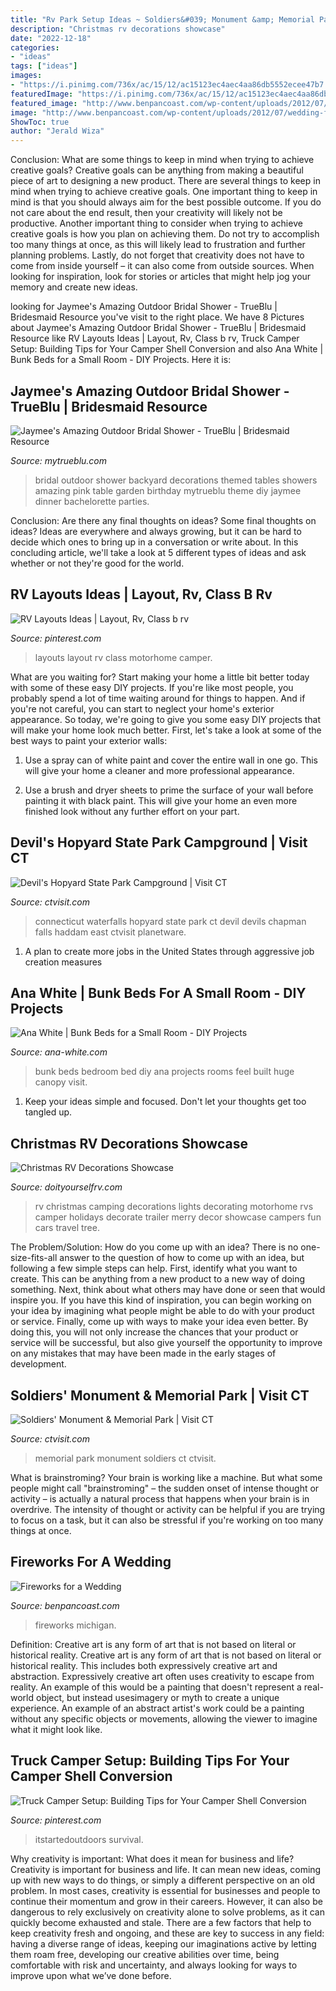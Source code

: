 ```yaml
---
title: "Rv Park Setup Ideas ~ Soldiers&#039; Monument &amp; Memorial Park"
description: "Christmas rv decorations showcase"
date: "2022-12-18"
categories:
- "ideas"
tags: ["ideas"]
images:
- "https://i.pinimg.com/736x/ac/15/12/ac15123ec4aec4aa86db5552ecee47b7.jpg"
featuredImage: "https://i.pinimg.com/736x/ac/15/12/ac15123ec4aec4aa86db5552ecee47b7.jpg"
featured_image: "http://www.benpancoast.com/wp-content/uploads/2012/07/wedding-fireworks-idea.jpg"
image: "http://www.benpancoast.com/wp-content/uploads/2012/07/wedding-fireworks-idea.jpg"
ShowToc: true
author: "Jerald Wiza"
---
```



Conclusion: What are some things to keep in mind when trying to achieve creative goals?
Creative goals can be anything from making a beautiful piece of art to designing a new product. There are several things to keep in mind when trying to achieve creative goals. One important thing to keep in mind is that you should always aim for the best possible outcome. If you do not care about the end result, then your creativity will likely not be productive. Another important thing to consider when trying to achieve creative goals is how you plan on achieving them. Do not try to accomplish too many things at once, as this will likely lead to frustration and further planning problems. Lastly, do not forget that creativity does not have to come from inside yourself – it can also come from outside sources. When looking for inspiration, look for stories or articles that might help jog your memory and create new ideas.

	

		
looking for Jaymee&#039;s Amazing Outdoor Bridal Shower - TrueBlu | Bridesmaid Resource you've visit to the right place. We have 8 Pictures about Jaymee&#039;s Amazing Outdoor Bridal Shower - TrueBlu | Bridesmaid Resource like RV Layouts Ideas | Layout, Rv, Class b rv, Truck Camper Setup: Building Tips for Your Camper Shell Conversion and also Ana White | Bunk Beds for a Small Room - DIY Projects. Here it is:
		
    
## Jaymee&#039;s Amazing Outdoor Bridal Shower - TrueBlu | Bridesmaid Resource

<img loading=lazy src="http://mytrueblu.com/wp-content/uploads/2013/03/IMG_0665a.jpg" onerror="this.onerror=null;this.src='https://tse4.mm.bing.net/th?id=OIP.1WdKmiK8zcDr9F0PeIiZnwHaLH&amp;pid=15.1';" alt="Jaymee&#039;s Amazing Outdoor Bridal Shower - TrueBlu | Bridesmaid Resource">

_Source: mytrueblu.com_

>bridal outdoor shower backyard decorations themed tables showers amazing pink table garden birthday mytrueblu theme diy jaymee dinner bachelorette parties. 

	

Conclusion: Are there any final thoughts on ideas?
Some final thoughts on ideas? Ideas are everywhere and always growing, but it can be hard to decide which ones to bring up in a conversation or write about. In this concluding article, we'll take a look at 5 different types of ideas and ask whether or not they're good for the world.

    
## RV Layouts Ideas | Layout, Rv, Class B Rv

<img loading=lazy src="https://i.pinimg.com/736x/79/c0/e7/79c0e7e4bf58ce0e4636709de71faef3.jpg" onerror="this.onerror=null;this.src='https://tse3.mm.bing.net/th?id=OIP.9vb9Bp19npzzUQ5sed3suQHaGG&amp;pid=15.1';" alt="RV Layouts Ideas | Layout, Rv, Class b rv">

_Source: pinterest.com_

>layouts layout rv class motorhome camper. 

	

What are you waiting for? Start making your home a little bit better today with some of these easy DIY projects.
If you're like most people, you probably spend a lot of time waiting around for things to happen. And if you're not careful, you can start to neglect your home's exterior appearance. So today, we're going to give you some easy DIY projects that will make your home look much better. First, let's take a look at some of the best ways to paint your exterior walls: 
1. Use a spray can of white paint and cover the entire wall in one go. This will give your home a cleaner and more professional appearance.

2. Use a brush and dryer sheets to prime the surface of your wall before painting it with black paint. This will give your home an even more finished look without any further effort on your part. 


    
## Devil&#039;s Hopyard State Park Campground | Visit CT

<img loading=lazy src="https://www.ctvisit.com/sites/default/files/DevilsHopyard_0_3-color.jpg" onerror="this.onerror=null;this.src='https://tse4.mm.bing.net/th?id=OIP.CoEeGjjzUVR69tBB7M6zdQHaE6&amp;pid=15.1';" alt="Devil&#039;s Hopyard State Park Campground | Visit CT">

_Source: ctvisit.com_

>connecticut waterfalls hopyard state park ct devil devils chapman falls haddam east ctvisit planetware. 

	

1. A plan to create more jobs in the United States through aggressive job creation measures 

    
## Ana White | Bunk Beds For A Small Room - DIY Projects

<img loading=lazy src="http://www.ana-white.com/sites/default/files/3154826036_1367008558.jpg" onerror="this.onerror=null;this.src='https://tse4.mm.bing.net/th?id=OIP.ep9kYfdLDh6-sMT4ZcVJ9AHaLH&amp;pid=15.1';" alt="Ana White | Bunk Beds for a Small Room - DIY Projects">

_Source: ana-white.com_

>bunk beds bedroom bed diy ana projects rooms feel built huge canopy visit. 

	

1. Keep your ideas simple and focused. Don't let your thoughts get too tangled up.

    
## Christmas RV Decorations Showcase

<img loading=lazy src="http://www.doityourselfrv.com/wp-content/uploads/2012/12/image8.jpg" onerror="this.onerror=null;this.src='https://tse3.mm.bing.net/th?id=OIP.nHmV2kA9oSY2CQlToGpLOgAAAA&amp;pid=15.1';" alt="Christmas RV Decorations Showcase">

_Source: doityourselfrv.com_

>rv christmas camping decorations lights decorating motorhome rvs camper holidays decorate trailer merry decor showcase campers fun cars travel tree. 

	

The Problem/Solution: How do you come up with an idea?
There is no one-size-fits-all answer to the question of how to come up with an idea, but following a few simple steps can help. First, identify what you want to create. This can be anything from a new product to a new way of doing something. Next, think about what others may have done or seen that would inspire you. If you have this kind of inspiration, you can begin working on your idea by imagining what people might be able to do with your product or service. Finally, come up with ways to make your idea even better. By doing this, you will not only increase the chances that your product or service will be successful, but also give yourself the opportunity to improve on any mistakes that may have been made in the early stages of development.

    
## Soldiers&#039; Monument &amp; Memorial Park | Visit CT

<img loading=lazy src="https://www.ctvisit.com/sites/default/files/SoldiersMonument.jpg" onerror="this.onerror=null;this.src='https://tse2.mm.bing.net/th?id=OIP.V46DZITE26Ioc3_52H07TAHaJ4&amp;pid=15.1';" alt="Soldiers&#039; Monument &amp; Memorial Park | Visit CT">

_Source: ctvisit.com_

>memorial park monument soldiers ct ctvisit. 

	

What is brainstroming?
Your brain is working like a machine. But what some people might call "brainstroming" – the sudden onset of intense thought or activity – is actually a natural process that happens when your brain is in overdrive. The intensity of thought or activity can be helpful if you are trying to focus on a task, but it can also be stressful if you're working on too many things at once.

    
## Fireworks For A Wedding

<img loading=lazy src="http://www.benpancoast.com/wp-content/uploads/2012/07/wedding-fireworks-idea.jpg" onerror="this.onerror=null;this.src='https://tse2.mm.bing.net/th?id=OIP.wBGEyT3BgThCAX0DQwuPbgHaLH&amp;pid=15.1';" alt="Fireworks for a Wedding">

_Source: benpancoast.com_

>fireworks michigan. 

	

Definition: Creative art is any form of art that is not based on literal or historical reality.
Creative art is any form of art that is not based on literal or historical reality. This includes both expressively creative art and abstraction. Expressively creative art often uses creativity to escape from reality. An example of this would be a painting that doesn't represent a real-world object, but instead usesimagery or myth to create a unique experience. An example of an abstract artist's work could be a painting without any specific objects or movements, allowing the viewer to imagine what it might look like.

    
## Truck Camper Setup: Building Tips For Your Camper Shell Conversion

<img loading=lazy src="https://i.pinimg.com/736x/ac/15/12/ac15123ec4aec4aa86db5552ecee47b7.jpg" onerror="this.onerror=null;this.src='https://tse4.mm.bing.net/th?id=OIP.KLIluF6toguVR9exkAbswgHaE8&amp;pid=15.1';" alt="Truck Camper Setup: Building Tips for Your Camper Shell Conversion">

_Source: pinterest.com_

>itstartedoutdoors survival. 

	

Why creativity is important: What does it mean for business and life?
Creativity is important for business and life. It can mean new ideas, coming up with new ways to do things, or simply a different perspective on an old problem. In most cases, creativity is essential for businesses and people to continue their momentum and grow in their careers. However, it can also be dangerous to rely exclusively on creativity alone to solve problems, as it can quickly become exhausted and stale. There are a few factors that help to keep creativity fresh and ongoing, and these are key to success in any field: having a diverse range of ideas, keeping our imaginations active by letting them roam free, developing our creative abilities over time, being comfortable with risk and uncertainty, and always looking for ways to improve upon what we’ve done before.

